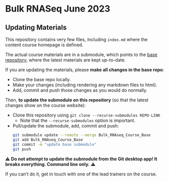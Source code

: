 # Bulk RNASeq June 2023



## Updating Materials

This repository contains very few files, including `index.md` where the content course homepage is defined. 

The actual course materials are in a submodule, which points to the [base 
repository](https://github.com/bioinformatics-core-shared-training/Bulk_RNAseq_Course_Base), 
where the latest materials are kept up-to-date. 

If you are updating the materials, please **make all changes in the base repo**:

- Clone the base repo locally.
- Make your changes (including rendering any markdown files to html).
- Add, commit and push those changes as you would do normally. 

Then, **to update the submodule on this repository** (so that the latest changes show on the course website):

- Clone this repository using `git clone --recurse-submodules REPO-LINK` 
    - Note that the `--recurse-submodules` option is important.
- Pull/update the submodule, add, commit and push: 
    ```bash
    git submodule update --remote --merge Bulk_RNAseq_Course_Base
    git add Bulk_RNAseq_Course_Base
    git commit -m "update base submodule"
    git push
    ```

⚠️ **Do not attempt to update the submodule from the Git desktop app! 
It breaks everything. 
Command line only.** ⚠️

If you can’t do it, get in touch with one of the lead trainers on the course.

 
